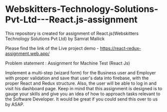 # Webskitters-Technology-Solutions-Pvt-Ltd---React.js-assignment
This repository is created for assignment of React.js(Webskitters Technology Solutions Pvt Ltd) by Samrat Mallick

Please find the link of the Live project demo - https://react-redux-assignment.web.app/


Problem statement : Assignment for Machine Test (React Js)

Implement a multi-step (wizard form) for the Business user and Employer with proper validation and save that user's data into firebase, with the proper React and Redux structure. Also, the user will be able to log in and visit his dashboard page. Keep in mind that this assignment is designed is to gauge your skills and give you an idea of how to approach tasks relevant to the Software Developer. It would be great if you could send this over to us by ASAP.
